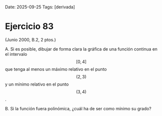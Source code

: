 Date: 2025-09-25
Tags: [derivada]

# Ejercicio 83

 (Junio 2000, B.2, 2 ptos.)

A.    Si es posible, dibujar de forma clara la gráfica de una función continua en el intervalo  $$ [  0, 4  ]$$   que tenga al menos un máximo relativo en el punto  $$ ( 2, 3 )$$   y un mínimo relativo en el punto  $$ ( 3, 4 )$$  .

B.    Si la función fuera polinómica, ¿cuál ha de ser como mínimo su grado?


